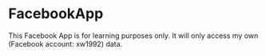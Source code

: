 # FacebookApp
This Facebook App is for learning purposes only. It will only access my own (Facebook account: xw1992) data.
